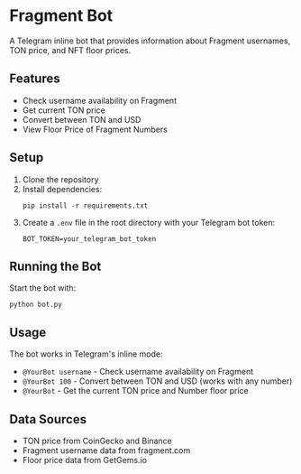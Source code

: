 # Fragment Bot

A Telegram inline bot that provides information about Fragment usernames, TON price, and NFT floor prices.

## Features

- Check username availability on Fragment
- Get current TON price
- Convert between TON and USD
- View Floor Price of Fragment Numbers

## Setup

1. Clone the repository
2. Install dependencies:
   ```
   pip install -r requirements.txt
   ```
3. Create a `.env` file in the root directory with your Telegram bot token:
   ```
   BOT_TOKEN=your_telegram_bot_token
   ```

## Running the Bot

Start the bot with:

```
python bot.py
```

## Usage

The bot works in Telegram's inline mode:

- `@YourBot username` - Check username availability on Fragment
- `@YourBot 100` - Convert between TON and USD (works with any number)
- `@YourBot` - Get the current TON price and Number floor price

## Data Sources

- TON price from CoinGecko and Binance
- Fragment username data from fragment.com
- Floor price data from GetGems.io

